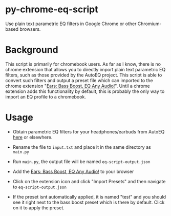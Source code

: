# py-chrome-eq-script
Use plain text parametric EQ filters in Google Chrome or other Chromium-based browsers.

# Background
This script is primarily for chromebook users. As far as I know, there is no chrome extension that allows you to directly import plain text parametric EQ filters, such as those provided by the AutoEQ project. This script is able to convert such filters and output a preset file which can imported to the chrome extension "[Ears: Bass Boost, EQ Any Audio!](https://chrome.google.com/webstore/detail/ears-bass-boost-eq-any-au/nfdfiepdkbnoanddpianalelglmfooik)". Until a chrome extension adds this functionality by default, this is probably the only way to import an EQ profile to a chromebook.

# Usage
- Obtain parametric EQ filters for your headphones/earbuds from AutoEQ [here](https://github.com/jaakkopasanen/AutoEq/tree/master/results) or elsewhere.

- Rename the file to ```input.txt``` and place it in the same directory as ```main.py```

- Run ```main.py```, the output file will be named ```eq-script-output.json```

- Add the [Ears: Bass Boost, EQ Any Audio!](https://chrome.google.com/webstore/detail/ears-bass-boost-eq-any-au/nfdfiepdkbnoanddpianalelglmfooik) to your browser

- Click on the extension icon and click "Import Presets" and then navigate to ```eq-script-output.json```

- If the preset isnt automatically applied, it is named "test" and you should see it right next to the bass boost preset which is there by default. Click on it to apply the preset.



